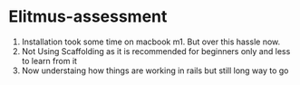 # Elitmus-assessment

1) Installation took some time on macbook m1. But over this hassle now.
2) Not Using Scaffolding as it is recommended for beginners only and less to learn from it
3) Now understaing how things are working in rails but still long way to go
